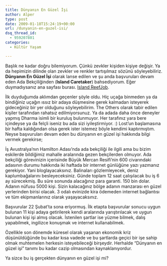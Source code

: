```yaml
---
title: Dünyanın En Güzel İşi
author: Alper
type: post
date: 2009-01-18T15:24:19+00:00
url: /dunyanin-en-guzel-isi/
dsq_thread_id:
  - 959207801
categories:
  - Kültür Yaşam

---
```

Başlık ne kadar doğru bilemiyorum. Çünkü zevkler kişiden kişiye değişir. Ya da hepimizin dilinde olan zevkler ve renkler tartışılmaz sözünü söyleyebiliriz. **Dünyanın En Güzel İşi** olarak lanse edilen ve şu anda başvuruları devam eden Ada Bekçiliğinden (**Island Caretaker**) bahsediyorum. Eğer duymadıysanız ana sayfası burası. <a href="http://www.islandreefjob.com/" target="_blank">Island ReefJob</a>. <!--more-->

İlk duyduğumda aklımdan geçenler şöyle oldu. Hiç uçağa binmeden ya da bindiğiniz uçağın ıssız bir adaya düşmesine gerek kalmadan isteyerek gideceğiniz bir yer olduğunu söyleyebilirim. The Others olarak tabir edilen kişiler tarafından rahatsız edilmiyorsunuz. Ya da adada daha önce deneyler yapmış Dharma isimli bir kuruluş bulunmuyor. Her tarafınız yara bere içindeyse ya da felçli iseniz bu ada sizi iyileştirmiyor. :) Lost&#8217;un başlamasına bir hafta kaldığından olsa gerek ister istemez böyle kendimi kaptırmıştım. Neyse başvuruları devam eden bu dünyanın en güzel işi hakkında bilgi vermek gerekirse;

İş Avustralya&#8217;nın Hamilton Adası&#8217;nda ada bekçiliği ile ilgili ama bu bizim eskilerde bildiğimiz mahalle aralarında gezen bekçilerden olmuyor. Ada bekçiliği görevinizin içerisinde Büyük Mercan Resifi&#8217;nin 600 civarındaki adasının durumu hakkında iki haftada bir internet günlüğüne yazı yazmanız gerekiyor. Yani bloglayacaksınız. Balinaları gözlemleyecek, deniz kaplumbağalarını besleyeceksiniz. Günde toplam 12 saat çalışılacak bu iş 6 ay sürecekmiş. Bu süre sonunda alacağınız para garanti. 150 bin dolar. Adanın nüfusu 5000 kişi. Sizin kalacağınız bölge adanın manzarası en güzel yerlerinden birisi olacak. 3 odalı evinizde kira ödemeden internet bağlantısı ve tüm ekipmanlarınız olarak yaşayacaksınız. 

Başvurular 22 Şubat&#8217;ta sona eriyormuş. İlk etapta başvurular sonucu uygun bulunan 11 kişi adaya getirilerek kendi aralarında yarıştırılacak ve uygun bulunan kişi işi almış olacak. İstenilen şartlar ise yüzme bilmek, dalış yapabilmek, ingilizce konuşmak ve internet kullanabilmek. 

Özellikle son dönemde küresel olarak yaşanan ekonomik kriz düşünüldüğünde bu kadar kısa vadede ve bu şartlarda geçici bir işe sahip olmak muhtemelen herkesin isteyebileceği birşeydir. Herhalde &#8220;Dünyanın en güzel işi&#8221; tanımı bu kadar cazip olmasından kaynaklanıyordur. 

Ya sizce bu iş gerçekten dünyanın en güzel işi mi?